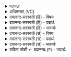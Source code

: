 <details><summary>पदपाठः</summary>

सर॑स्वती। मन॑सा। पे॒श॒लम्। वसु॑। नास॑त्याभ्याम्। व॒य॒ति॒। द॒र्श॒तम्। वपुः॑। रस॑म्। प॒रि॒स्रुतेति॑ परि॒ऽस्रुता॑। न। रोहि॑तम्। न॒ग्नहुः॑। धीरः॑। तस॑रम्। न। वेम॑। ८३।
</details>

<details><summary>अधिमन्त्रम् (VC)</summary>

- सरस्वती देवता
- शङ्ख ऋषिः
- भुरिक्त्रिष्टुप्
- धैवतः
</details>

<details><summary>दयानन्द-सरस्वती (हि) - विषयः</summary>

विद्वानों के समान अन्यों को आचरण करना चाहिये, इस विषय को अगले मन्त्र में कहा है ॥
</details>

<details><summary>दयानन्द-सरस्वती (हि) - पदार्थः</summary>

पदार्थान्वयभाषाः -  (सरस्वती) उत्तम विज्ञानयुक्त स्त्री (मनसा) विज्ञान से (वेम) उत्पत्ति के (न) समान जिस (पेशलम्) उत्तम अङ्गों से युक्त (दर्शतम्) देखने योग्य (वपुः) शरीर वा जल को तथा (तसरम्) दुःखों के क्षय करनेहारे (रोहितम्) प्रकट हुए (परिस्रुता) सब ओर से प्राप्त (रसम्) आनन्द को देनेहारे रस के (न) समान (वसु) द्रव्य को (वयति) बनाती है, जिन (नासत्याभ्याम्) असत्य व्यवहार से रहित माता-पिता दोनों से (नग्नहुः) शुद्ध को ग्रहण करनेहारा (धीरः) ध्यानवान् तेरा पति है, उन दोनों को हम लोग प्राप्त होवें ॥८३ ॥
</details>

<details><summary>दयानन्द-सरस्वती (हि) - भावार्थः</summary>

भावार्थभाषाः -  जैसे विद्वान् अध्यापक और उपदेशक सार-सार वस्तुओं का ग्रहण करते हैं, वैसे ही सब स्त्री-पुरुषों को ग्रहण करना योग्य है ॥८३ ॥
</details>

<details><summary>दयानन्द-सरस्वती (सं) - विषयः</summary>

विद्वद्वदितरैराचरणीयमित्याह ॥
</details>

<details><summary>दयानन्द-सरस्वती (सं) - पदार्थः</summary>

पदार्थान्वयभाषाः -  सरस्वती मनसा वेम न यत् पेशलं दर्शतं वपुस्तसरं रोहितं परिस्रुता रसं न वसु वयति, नासत्याभ्यां नग्नहुर्धीरश्चाऽस्ति, तौ द्वौ वयं प्राप्नुयाम ॥८३ ॥
</details>

<details><summary>दयानन्द-सरस्वती (सं) - भावार्थः</summary>

भावार्थभाषाः -  यथा विद्वांसावध्यापकोपदेशकौ सारं सारं वस्तु गृह्णन्ति, तथैव सर्वैः स्त्रीपुरुषैर्ग्राह्यम् ॥८३ ॥
</details>

<details><summary>सविता जोशी ← दयानन्दः (म) - भावार्थः</summary>

भावार्थभाषाः -  ज्याप्रमाणे विद्वान, अध्यापक, उपदेशक वस्तूंचे मर्म जाणतात. त्याप्रमाणे सर्व स्री-पुरुषांनी वस्तूचे मर्म जाणून घ्यावे.
</details>